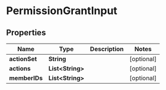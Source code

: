 

# PermissionGrantInput


## Properties

Name | Type | Description | Notes
------------ | ------------- | ------------- | -------------
**actionSet** | **String** |  |  [optional]
**actions** | **List&lt;String&gt;** |  |  [optional]
**memberIDs** | **List&lt;String&gt;** |  |  [optional]



